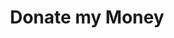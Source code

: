 ---
type: page
layout: donate-money
url: /donate-money
title: 'Donate my Money'
params:
page-status: 'inner-page'
page-class: 'container'
---
